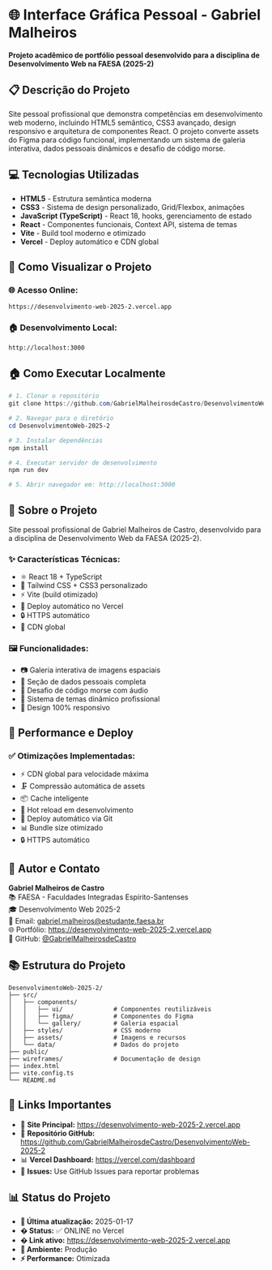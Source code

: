 # 🌐 Interface Gráfica Pessoal - Gabriel Malheiros

**Projeto acadêmico de portfólio pessoal desenvolvido para a disciplina de Desenvolvimento Web na FAESA (2025-2)**

## 📋 **Descrição do Projeto**

Site pessoal profissional que demonstra competências em desenvolvimento web moderno, incluindo HTML5 semântico, CSS3 avançado, design responsivo e arquitetura de componentes React. O projeto converte assets do Figma para código funcional, implementando um sistema de galeria interativa, dados pessoais dinâmicos e desafio de código morse.

## 💻 **Tecnologias Utilizadas**

- **HTML5** - Estrutura semântica moderna
- **CSS3** - Sistema de design personalizado, Grid/Flexbox, animações
- **JavaScript (TypeScript)** - React 18, hooks, gerenciamento de estado
- **React** - Componentes funcionais, Context API, sistema de temas
- **Vite** - Build tool moderno e otimizado
- **Vercel** - Deploy automático e CDN global

## 🚀 **Como Visualizar o Projeto**

### 🌐 **Acesso Online:**
```
https://desenvolvimento-web-2025-2.vercel.app
```

### 🏠 **Desenvolvimento Local:**
```
http://localhost:3000
```

## 🏠 **Como Executar Localmente**

```powershell
# 1. Clonar o repositório
git clone https://github.com/GabrielMalheirosdeCastro/DesenvolvimentoWeb-2025-2.git

# 2. Navegar para o diretório
cd DesenvolvimentoWeb-2025-2

# 3. Instalar dependências
npm install

# 4. Executar servidor de desenvolvimento
npm run dev

# 5. Abrir navegador em: http://localhost:3000
```

## 🎯 **Sobre o Projeto**

Site pessoal profissional de Gabriel Malheiros de Castro, desenvolvido para a disciplina de Desenvolvimento Web da FAESA (2025-2). 

### ✨ **Características Técnicas:**
- ⚛️ React 18 + TypeScript
- 🎨 Tailwind CSS + CSS3 personalizado
- ⚡ Vite (build otimizado)
- 🚀 Deploy automático no Vercel
- 🔒 HTTPS automático
- 📱 CDN global

### 🖼️ **Funcionalidades:**
- 📷 Galeria interativa de imagens espaciais
- 👤 Seção de dados pessoais completa
- 📡 Desafio de código morse com áudio
- 🎨 Sistema de temas dinâmico profissional
- 📱 Design 100% responsivo

## 🚀 **Performance e Deploy**

### ✅ **Otimizações Implementadas:**
- ⚡ CDN global para velocidade máxima
- 🗜️ Compressão automática de assets
- 📦 Cache inteligente
- 🔄 Hot reload em desenvolvimento
- 🔧 Deploy automático via Git
- 📊 Bundle size otimizado
- 🔒 HTTPS automático

## 👤 **Autor e Contato**

**Gabriel Malheiros de Castro**  
📚 FAESA - Faculdades Integradas Espírito-Santenses  
🎓 Desenvolvimento Web 2025-2  
📧 Email: gabriel.malheiros@estudante.faesa.br  
🌐 Portfólio: https://desenvolvimento-web-2025-2.vercel.app  
📁 GitHub: [@GabrielMalheirosdeCastro](https://github.com/GabrielMalheirosdeCastro)

## 📚 **Estrutura do Projeto**

```
DesenvolvimentoWeb-2025-2/
├── src/
│   ├── components/
│   │   ├── ui/              # Componentes reutilizáveis
│   │   ├── figma/           # Componentes do Figma
│   │   └── gallery/         # Galeria espacial
│   ├── styles/              # CSS moderno
│   ├── assets/              # Imagens e recursos
│   └── data/                # Dados do projeto
├── public/
├── wireframes/              # Documentação de design
├── index.html
├── vite.config.ts
└── README.md
```

## 🔧 **Links Importantes**

- 🚀 **Site Principal:** https://desenvolvimento-web-2025-2.vercel.app
- 📁 **Repositório GitHub:** https://github.com/GabrielMalheirosdeCastro/DesenvolvimentoWeb-2025-2
- 📊 **Vercel Dashboard:** https://vercel.com/dashboard
- 🐛 **Issues:** Use GitHub Issues para reportar problemas

## 📊 **Status do Projeto**

- **📝 Última atualização:** 2025-01-17
- **� Status:** ✅ ONLINE no Vercel  
- **� Link ativo:** https://desenvolvimento-web-2025-2.vercel.app
- **🎯 Ambiente:** Produção
- **⚡ Performance:** Otimizada